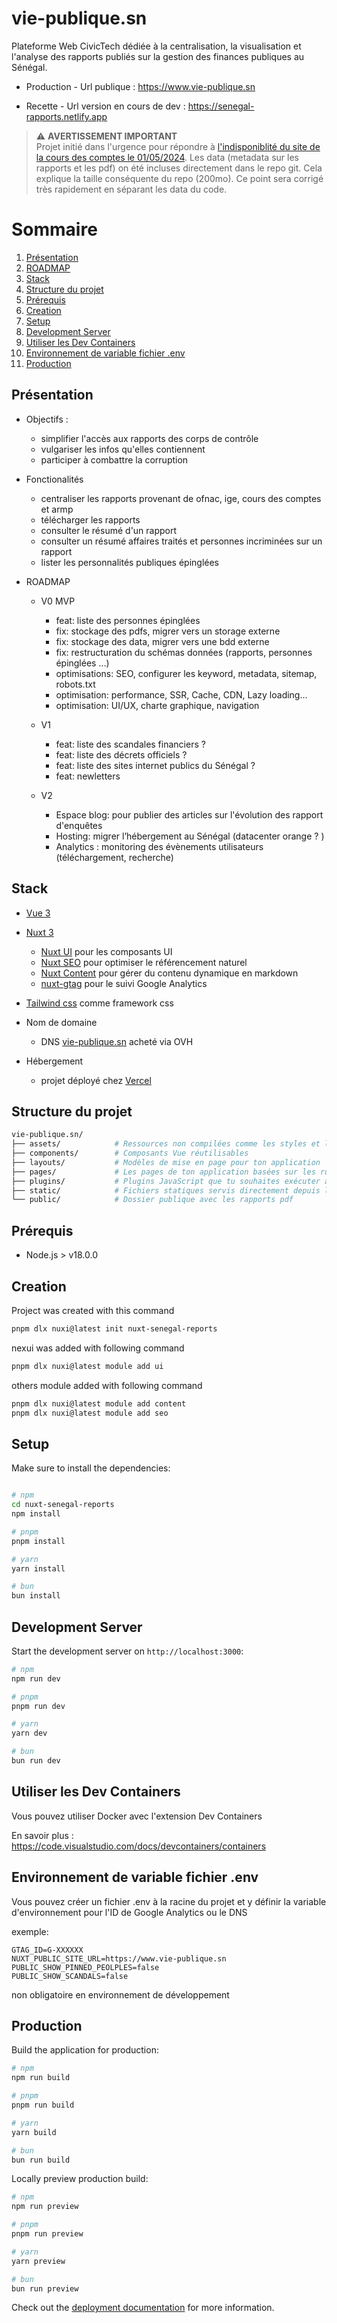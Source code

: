 # vie-publique.sn

Plateforme Web CivicTech dédiée à la centralisation, la visualisation et l'analyse des rapports publiés sur la gestion des finances publiques au Sénégal. 

- Production - Url publique : 
https://www.vie-publique.sn

- Recette - Url version en cours de dev :
https://senegal-rapports.netlify.app 

> ⚠️ **AVERTISSEMENT IMPORTANT**  
> Projet initié dans l'urgence pour répondre à [l'indisponiblité du site de la cours des comptes le 01/05/2024](https://twitter.com/malick_yacine/status/1785472745150742983). Les data (metadata sur les rapports et les pdf) on été incluses directement dans le repo git. Cela explique la taille conséquente du repo (200mo). Ce point sera corrigé très rapidement en séparant les data du code. 


# Sommaire

1. [Présentation](#présentation)
2. [ROADMAP](#roadmap)
3. [Stack](#stack)
4. [Structure du projet](#structure-du-projet)
5. [Prérequis](#prérequis)
6. [Creation](#creation)
7. [Setup](#setup)
8. [Development Server](#development-server)
9. [Utiliser les Dev Containers](#utiliser-les-dev-containers)
10. [Environnement de variable fichier .env](#environnement-de-variable-fichier-env)
11. [Production](#production)

## Présentation 

* Objectifs : 
    - simplifier l'accès aux rapports des corps de contrôle 
    - vulgariser les infos qu'elles contiennent
    - participer à combattre la corruption

* Fonctionalités
    - centraliser les rapports provenant de ofnac, ige, cours des comptes et armp
    - télécharger les rapports
    - consulter le résumé d'un rapport
    - consulter un résumé  affaires traités et personnes incriminées sur un rapport
    - lister les personnalités publiques épinglées

* ROADMAP

    - V0 MVP
        - feat: liste des personnes épinglées
        - fix: stockage des pdfs, migrer vers un storage externe
        - fix: stockage des data, migrer vers une bdd externe
        - fix: restructuration du schémas données (rapports, personnes épinglées …)
        - optimisations: SEO, configurer les keyword, metadata, sitemap, robots.txt
        - optimisation: performance, SSR, Cache, CDN, Lazy loading…
        - optimisation: UI/UX, charte graphique, navigation 
    - V1
        - feat: liste des scandales financiers ?
        - feat: liste des décrets officiels ?
        - feat: liste des sites internet publics du Sénégal ?
        - feat: newletters

    - V2
        - Espace blog: pour publier des articles sur l'évolution des rapport d'enquêtes
        - Hosting: migrer l’hébergement au Sénégal (datacenter orange ? )
        - Analytics : monitoring des évènements utilisateurs (téléchargement, recherche)


## Stack

- [Vue 3](https://vuejs.org)

- [Nuxt 3](https://nuxt.com)
    - [Nuxt UI](https://ui.nuxt.com) pour les composants UI
    - [Nuxt SEO](https://nuxtseo.com) pour optimiser le référencement naturel 
    - [Nuxt Content](https://content.nuxt.com/) pour gérer du contenu dynamique en markdown
    - [nuxt-gtag](https://nuxt.com/modules/gtag) pour le suivi Google Analytics

- [Tailwind css](https://tailwindcss.com/) comme framework css

* Nom de domaine
    - DNS [vie-publique.sn](https://www.vie-publique.sn) acheté via OVH

* Hébergement
    - projet déployé chez [Vercel](https://vercel.com)

## Structure du projet 

```graphql
vie-publique.sn/
├── assets/            # Ressources non compilées comme les styles et les images
├── components/        # Composants Vue réutilisables
├── layouts/           # Modèles de mise en page pour ton application
├── pages/             # Les pages de ton application basées sur les routes
├── plugins/           # Plugins JavaScript que tu souhaites exécuter avant l'instance root Vue
├── static/            # Fichiers statiques servis directement depuis la racine
└── public/            # Dossier publique avec les rapports pdf
```

## Prérequis

- Node.js > v18.0.0

## Creation

Project was created with this command

```bash
pnpm dlx nuxi@latest init nuxt-senegal-reports
```

nexui was added with following command

```bash
pnpm dlx nuxi@latest module add ui
```
others module added with following command

```bash
pnpm dlx nuxi@latest module add content
pnpm dlx nuxi@latest module add seo

```

## Setup

Make sure to install the dependencies:

```bash

# npm
cd nuxt-senegal-reports
npm install

# pnpm
pnpm install

# yarn
yarn install

# bun
bun install
```

## Development Server

Start the development server on `http://localhost:3000`:

```bash
# npm
npm run dev

# pnpm
pnpm run dev

# yarn
yarn dev

# bun
bun run dev
```
## Utiliser les Dev Containers

Vous pouvez utiliser Docker avec l'extension Dev Containers

En savoir plus : https://code.visualstudio.com/docs/devcontainers/containers

## Environnement de variable fichier .env 

Vous pouvez créer un fichier .env à la racine du projet et y définir la variable d'environnement pour l'ID de Google Analytics ou le DNS

exemple: 
```
GTAG_ID=G-XXXXXX
NUXT_PUBLIC_SITE_URL=https://www.vie-publique.sn
PUBLIC_SHOW_PINNED_PEOLPLES=false
PUBLIC_SHOW_SCANDALS=false
```

non obligatoire en environnement de développement

## Production

Build the application for production:

```bash
# npm
npm run build

# pnpm
pnpm run build

# yarn
yarn build

# bun
bun run build
```

Locally preview production build:

```bash
# npm
npm run preview

# pnpm
pnpm run preview

# yarn
yarn preview

# bun
bun run preview
```

Check out the [deployment documentation](https://nuxt.com/docs/getting-started/deployment) for more information.
